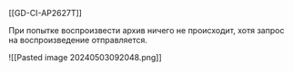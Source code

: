 [[GD-CI-AP2627T]]

При попытке воспроизвести архив ничего не происходит, хотя запрос на воспроизведение отправляется.

![[Pasted image 20240503092048.png]]